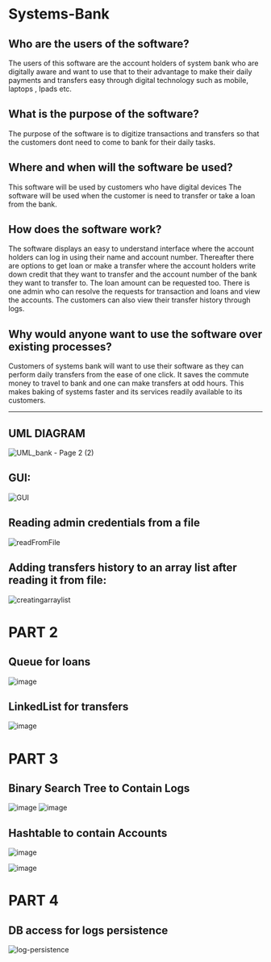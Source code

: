 # Systems-Bank

## Who are the users of the software?
The users of this software are the account holders of system bank who are digitally aware and want to use that to their advantage to make their daily payments and transfers easy through digital technology such as mobile, laptops , Ipads etc.
## What is the purpose of the software?
The purpose of the software is to digitize transactions and transfers so that the customers dont need to come to bank for their daily tasks. 
## Where and when will the software be used?
This software will be used by customers who have digital devices
The software will be used when the customer is need to transfer or take a loan from the bank.
## How does the software work?
The software displays an easy to understand interface where the account holders can log in using their name and account number. Thereafter there are options to get loan or make a transfer where the account holders write down credit that they want to transfer and the account number of the bank they want to transfer to. The loan amount can be requested too. There is one admin who can resolve the requests for transaction and loans and view the accounts. The customers can also view their transfer history through logs.
## Why would anyone want to use the software over existing processes?
Customers of systems bank will want to use their software as they can perform daily transfers from the ease of one click. It saves the commute money to travel to bank and one can make transfers at odd hours. This makes baking of systems faster and its services readily available to its customers.


***

## UML DIAGRAM

![UML_bank - Page 2 (2)](https://user-images.githubusercontent.com/126388847/221423745-b9f22dc8-b369-4a8f-a31a-bcce3dd10fa5.png)

## GUI:
![GUI](https://user-images.githubusercontent.com/126388847/221423815-cf73c799-a881-4792-b42f-862e3082273a.PNG) 
## Reading admin credentials from a file
 
![readFromFile](https://user-images.githubusercontent.com/126388847/221423833-5c499396-f8e0-48d7-ae00-9c3c9e0ed2e7.PNG)

## Adding transfers history to an array list after reading it from file:
 

![creatingarraylist](https://user-images.githubusercontent.com/126388847/221423837-8468c34c-64c2-4048-a93f-ed7986b2a2ea.PNG)


# PART 2
## Queue for loans
![image](https://user-images.githubusercontent.com/126397889/224566945-9934f267-1471-4d21-b198-017ad4f9d2f1.png)


## LinkedList for transfers
![image](https://user-images.githubusercontent.com/126397889/224566961-541ca14f-0c50-4c8c-9a35-663ba44758f3.png)


# PART 3
## Binary Search Tree to Contain Logs
![image](https://user-images.githubusercontent.com/126397889/224567128-a3a8f448-e346-4c6c-a0d6-d9fe08ef1c06.png)
![image](https://user-images.githubusercontent.com/126397889/224567171-9e594b12-436d-421d-8f5f-3456dc939ab9.png)


## Hashtable to contain Accounts
![image](https://user-images.githubusercontent.com/126397889/224567100-5edd8419-18b6-4c17-ba00-0ea9c0c8d3d3.png)

![image](https://user-images.githubusercontent.com/126397889/224567063-50416d0c-aabd-4d4f-a8e4-59bbeb965648.png)

# PART 4

## DB access for logs persistence
![log-persistence](https://user-images.githubusercontent.com/126397889/224567281-39a6f2e0-27c9-45a6-9a4b-48ed41f84dfe.PNG)

